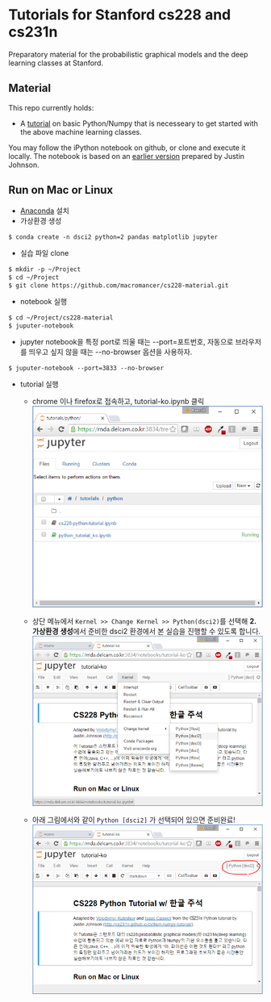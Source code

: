 # Tutorials for Stanford cs228 and cs231n

Preparatory material for the probabilistic graphical models and the deep learning classes at Stanford.

## Material

This repo currently holds:

* A [tutorial](https://github.com/kuleshov/cs228-material/blob/master/tutorials/python/cs228-python-tutorial.ipynb) on basic Python/Numpy that is necesseary to get started with the above machine learning classes.

You may follow the iPython notebook on github, or clone and execute it locally.
The notebook is based on an [earlier version](http://cs231n.github.io/python-numpy-tutorial/) prepared by Justin Johnson.


## Run on Mac or Linux

- [Anaconda](https://www.continuum.io/downloads) 설치
-  가상환경 생성
```
$ conda create -n dsci2 python=2 pandas matplotlib jupyter
```
- 실습 파일 clone
```
$ mkdir -p ~/Project
$ cd ~/Project
$ git clone https://github.com/macromancer/cs228-material.git
```
- notebook 실행
```
$ cd ~/Project/cs228-material
$ juputer-notebook
```
  - jupyter notebook을 특정 port로 띄울 때는 --port=포트번호, 자동으로 브라우저를 띄우고 싶지 않을 때는 --no-browser 옵션을 사용하자.
```
$ juputer-notebook --port=3833 --no-browser
```
- tutorial 실행
  - chrome 이나 firefox로 접속하고, tutorial-ko.ipynb 클릭
  ![nb01](./imgs/nb01.png)


  - 상단 메뉴에서 `Kernel >> Change Kernel >> Python(dsci2)`를 선택해 **2. 가상환경 생성**에서 준비한 dsci2 환경에서 본 실습을 진행할 수 있도록 합니다.
  ![nb02](./imgs/nb02.png)
  
  
  - 아래 그림에서와 같이 `Python [dsci2]` 가 선택되어 있으면 준비완료!
  ![nb03](./imgs/nb03.png)
